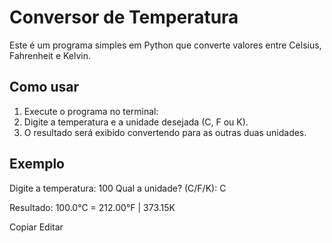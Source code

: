 #  Conversor de Temperatura

Este é um programa simples em Python que converte valores entre Celsius, Fahrenheit e Kelvin.

## Como usar

1. Execute o programa no terminal:
2. Digite a temperatura e a unidade desejada (C, F ou K).
3. O resultado será exibido convertendo para as outras duas unidades.

## Exemplo

Digite a temperatura: 100
Qual a unidade? (C/F/K): C

Resultado: 100.0°C = 212.00°F | 373.15K

Copiar
Editar
